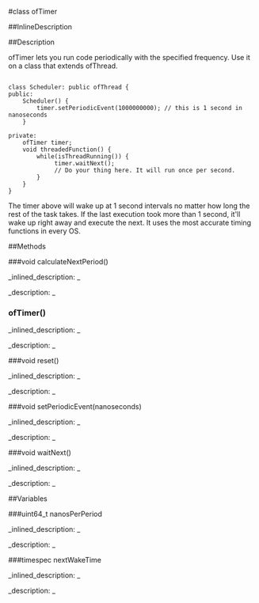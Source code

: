 #class ofTimer


<!--
_visible: True_
_advanced: False_
_istemplated: False_
_extends: _
-->

##InlineDescription






##Description

ofTimer lets you run code periodically with the specified frequency. Use it on a class that extends ofThread.

~~~~{.cpp}

class Scheduler: public ofThread {
public:
    Scheduler() {
        timer.setPeriodicEvent(1000000000); // this is 1 second in nanoseconds
    }

private:
    ofTimer timer;
    void threadedFunction() {
        while(isThreadRunning()) {
             timer.waitNext();
             // Do your thing here. It will run once per second.
        }
    }
}

~~~~

The timer above will wake up at 1 second intervals no matter how long the rest of the task takes. If the last execution took more than 1 second, it'll wake up right away and execute the next. It uses the most accurate timing functions in every OS.



##Methods



###void calculateNextPeriod()

<!--
_syntax: calculateNextPeriod()_
_name: calculateNextPeriod_
_returns: void_
_returns_description: _
_parameters: _
_access: private_
_version_started: 0.9.0_
_version_deprecated: _
_summary: _
_constant: False_
_static: False_
_visible: True_
_advanced: False_
-->

_inlined_description: _







_description: _







<!----------------------------------------------------------------------------->

### ofTimer()

<!--
_syntax: ofTimer()_
_name: ofTimer_
_returns: _
_returns_description: _
_parameters: _
_access: public_
_version_started: 0.9.0_
_version_deprecated: _
_summary: _
_constant: False_
_static: False_
_visible: True_
_advanced: False_
-->

_inlined_description: _







_description: _







<!----------------------------------------------------------------------------->

###void reset()

<!--
_syntax: reset()_
_name: reset_
_returns: void_
_returns_description: _
_parameters: _
_access: public_
_version_started: 0.9.0_
_version_deprecated: _
_summary: _
_constant: False_
_static: False_
_visible: True_
_advanced: False_
-->

_inlined_description: _







_description: _







<!----------------------------------------------------------------------------->

###void setPeriodicEvent(nanoseconds)

<!--
_syntax: setPeriodicEvent(nanoseconds)_
_name: setPeriodicEvent_
_returns: void_
_returns_description: _
_parameters: uint64_t nanoseconds_
_access: public_
_version_started: 0.9.0_
_version_deprecated: _
_summary: _
_constant: False_
_static: False_
_visible: True_
_advanced: False_
-->

_inlined_description: _







_description: _







<!----------------------------------------------------------------------------->

###void waitNext()

<!--
_syntax: waitNext()_
_name: waitNext_
_returns: void_
_returns_description: _
_parameters: _
_access: public_
_version_started: 0.9.0_
_version_deprecated: _
_summary: _
_constant: False_
_static: False_
_visible: True_
_advanced: False_
-->

_inlined_description: _







_description: _







<!----------------------------------------------------------------------------->

##Variables



###uint64_t nanosPerPeriod

<!--
_name: nanosPerPeriod_
_type: uint64_t_
_access: private_
_version_started: 0.9.0_
_version_deprecated: _
_summary: _
_visible: True_
_constant: False_
_advanced: False_
-->

_inlined_description: _







_description: _







<!----------------------------------------------------------------------------->

###timespec nextWakeTime

<!--
_name: nextWakeTime_
_type: timespec_
_access: private_
_version_started: 0.9.0_
_version_deprecated: _
_summary: _
_visible: True_
_constant: False_
_advanced: False_
-->

_inlined_description: _







_description: _







<!----------------------------------------------------------------------------->

